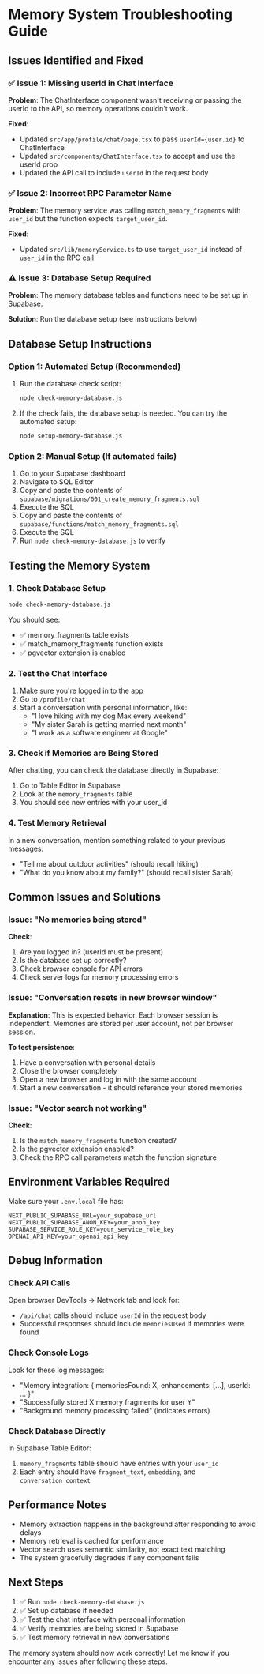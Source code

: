 # Memory System Troubleshooting Guide

## Issues Identified and Fixed

### ✅ **Issue 1: Missing userId in Chat Interface**
**Problem**: The ChatInterface component wasn't receiving or passing the userId to the API, so memory operations couldn't work.

**Fixed**: 
- Updated `src/app/profile/chat/page.tsx` to pass `userId={user.id}` to ChatInterface
- Updated `src/components/ChatInterface.tsx` to accept and use the userId prop
- Updated the API call to include `userId` in the request body

### ✅ **Issue 2: Incorrect RPC Parameter Name**
**Problem**: The memory service was calling `match_memory_fragments` with `user_id` but the function expects `target_user_id`.

**Fixed**: 
- Updated `src/lib/memoryService.ts` to use `target_user_id` instead of `user_id` in the RPC call

### ⚠️ **Issue 3: Database Setup Required**
**Problem**: The memory database tables and functions need to be set up in Supabase.

**Solution**: Run the database setup (see instructions below)

## Database Setup Instructions

### Option 1: Automated Setup (Recommended)
1. Run the database check script:
   ```bash
   node check-memory-database.js
   ```

2. If the check fails, the database setup is needed. You can try the automated setup:
   ```bash
   node setup-memory-database.js
   ```

### Option 2: Manual Setup (If automated fails)
1. Go to your Supabase dashboard
2. Navigate to SQL Editor
3. Copy and paste the contents of `supabase/migrations/001_create_memory_fragments.sql`
4. Execute the SQL
5. Copy and paste the contents of `supabase/functions/match_memory_fragments.sql`
6. Execute the SQL
7. Run `node check-memory-database.js` to verify

## Testing the Memory System

### 1. Check Database Setup
```bash
node check-memory-database.js
```
You should see:
- ✅ memory_fragments table exists
- ✅ match_memory_fragments function exists  
- ✅ pgvector extension is enabled

### 2. Test the Chat Interface
1. Make sure you're logged in to the app
2. Go to `/profile/chat`
3. Start a conversation with personal information, like:
   - "I love hiking with my dog Max every weekend"
   - "My sister Sarah is getting married next month"
   - "I work as a software engineer at Google"

### 3. Check if Memories are Being Stored
After chatting, you can check the database directly in Supabase:
1. Go to Table Editor in Supabase
2. Look at the `memory_fragments` table
3. You should see new entries with your user_id

### 4. Test Memory Retrieval
In a new conversation, mention something related to your previous messages:
- "Tell me about outdoor activities" (should recall hiking)
- "What do you know about my family?" (should recall sister Sarah)

## Common Issues and Solutions

### Issue: "No memories being stored"
**Check**:
1. Are you logged in? (userId must be present)
2. Is the database set up correctly?
3. Check browser console for API errors
4. Check server logs for memory processing errors

### Issue: "Conversation resets in new browser window"
**Explanation**: This is expected behavior. Each browser session is independent. Memories are stored per user account, not per browser session.

**To test persistence**:
1. Have a conversation with personal details
2. Close the browser completely
3. Open a new browser and log in with the same account
4. Start a new conversation - it should reference your stored memories

### Issue: "Vector search not working"
**Check**:
1. Is the `match_memory_fragments` function created?
2. Is the pgvector extension enabled?
3. Check the RPC call parameters match the function signature

## Environment Variables Required

Make sure your `.env.local` file has:
```
NEXT_PUBLIC_SUPABASE_URL=your_supabase_url
NEXT_PUBLIC_SUPABASE_ANON_KEY=your_anon_key
SUPABASE_SERVICE_ROLE_KEY=your_service_role_key
OPENAI_API_KEY=your_openai_api_key
```

## Debug Information

### Check API Calls
Open browser DevTools → Network tab and look for:
- `/api/chat` calls should include `userId` in the request body
- Successful responses should include `memoriesUsed` if memories were found

### Check Console Logs
Look for these log messages:
- "Memory integration: { memoriesFound: X, enhancements: [...], userId: ... }"
- "Successfully stored X memory fragments for user Y"
- "Background memory processing failed" (indicates errors)

### Check Database Directly
In Supabase Table Editor:
1. `memory_fragments` table should have entries with your `user_id`
2. Each entry should have `fragment_text`, `embedding`, and `conversation_context`

## Performance Notes

- Memory extraction happens in the background after responding to avoid delays
- Memory retrieval is cached for performance
- Vector search uses semantic similarity, not exact text matching
- The system gracefully degrades if any component fails

## Next Steps

1. ✅ Run `node check-memory-database.js`
2. ✅ Set up database if needed
3. ✅ Test the chat interface with personal information
4. ✅ Verify memories are being stored in Supabase
5. ✅ Test memory retrieval in new conversations

The memory system should now work correctly! Let me know if you encounter any issues after following these steps.